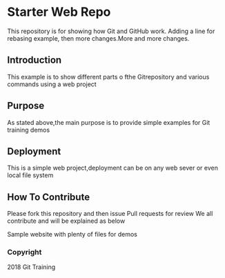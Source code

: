 # Starter Web Repo

This repository is for showing how Git and GitHub work. Adding a line for 
rebasing example, then more changes.More and more changes.
## Introduction
This example is to show different parts o fthe Gitrepository
and various commands using a web project
## Purpose
As stated above,the main purpose is to provide simple
examples for Git training demos

## Deployment
This is a simple web project,deployment can be on any web sever or even local file system

## How To Contribute
Please fork this repository and then issue Pull requests for review
We all contribute and will be explained as below

Sample website with plenty of files for demos
### Copyright
2018 Git Training